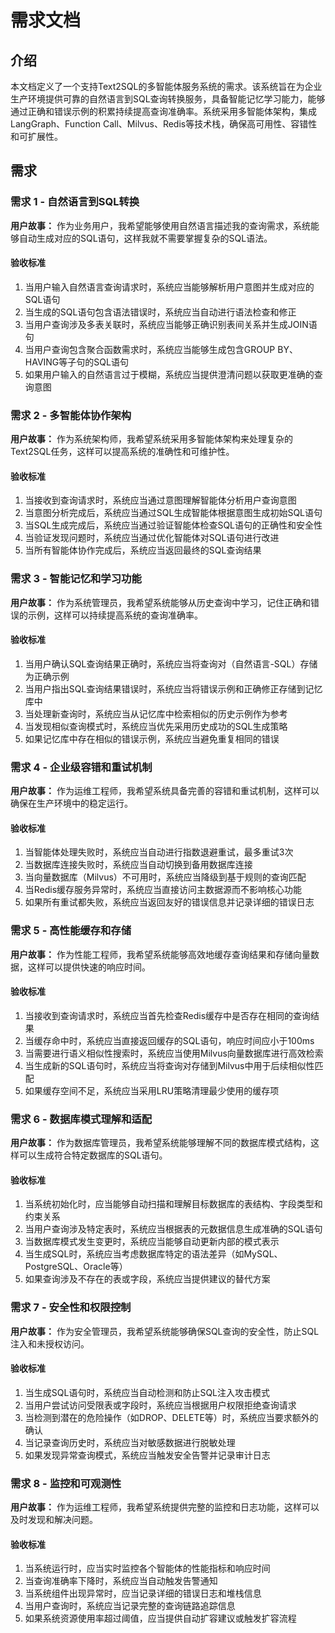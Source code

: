 # 需求文档

## 介绍

本文档定义了一个支持Text2SQL的多智能体服务系统的需求。该系统旨在为企业生产环境提供可靠的自然语言到SQL查询转换服务，具备智能记忆学习能力，能够通过正确和错误示例的积累持续提高查询准确率。系统采用多智能体架构，集成LangGraph、Function Call、Milvus、Redis等技术栈，确保高可用性、容错性和可扩展性。

## 需求

### 需求 1 - 自然语言到SQL转换

**用户故事：** 作为业务用户，我希望能够使用自然语言描述我的查询需求，系统能够自动生成对应的SQL语句，这样我就不需要掌握复杂的SQL语法。

#### 验收标准

1. 当用户输入自然语言查询请求时，系统应当能够解析用户意图并生成对应的SQL语句
2. 当生成的SQL语句包含语法错误时，系统应当自动进行语法检查和修正
3. 当用户查询涉及多表关联时，系统应当能够正确识别表间关系并生成JOIN语句
4. 当用户查询包含聚合函数需求时，系统应当能够生成包含GROUP BY、HAVING等子句的SQL语句
5. 如果用户输入的自然语言过于模糊，系统应当提供澄清问题以获取更准确的查询意图

### 需求 2 - 多智能体协作架构

**用户故事：** 作为系统架构师，我希望系统采用多智能体架构来处理复杂的Text2SQL任务，这样可以提高系统的准确性和可维护性。

#### 验收标准

1. 当接收到查询请求时，系统应当通过意图理解智能体分析用户查询意图
2. 当意图分析完成后，系统应当通过SQL生成智能体根据意图生成初始SQL语句
3. 当SQL生成完成后，系统应当通过验证智能体检查SQL语句的正确性和安全性
4. 当验证发现问题时，系统应当通过优化智能体对SQL语句进行改进
5. 当所有智能体协作完成后，系统应当返回最终的SQL查询结果

### 需求 3 - 智能记忆和学习功能

**用户故事：** 作为系统管理员，我希望系统能够从历史查询中学习，记住正确和错误的示例，这样可以持续提高系统的查询准确率。

#### 验收标准

1. 当用户确认SQL查询结果正确时，系统应当将查询对（自然语言-SQL）存储为正确示例
2. 当用户指出SQL查询结果错误时，系统应当将错误示例和正确修正存储到记忆库中
3. 当处理新查询时，系统应当从记忆库中检索相似的历史示例作为参考
4. 当发现相似查询模式时，系统应当优先采用历史成功的SQL生成策略
5. 如果记忆库中存在相似的错误示例，系统应当避免重复相同的错误

### 需求 4 - 企业级容错和重试机制

**用户故事：** 作为运维工程师，我希望系统具备完善的容错和重试机制，这样可以确保在生产环境中的稳定运行。

#### 验收标准

1. 当智能体处理失败时，系统应当自动进行指数退避重试，最多重试3次
2. 当数据库连接失败时，系统应当自动切换到备用数据库连接
3. 当向量数据库（Milvus）不可用时，系统应当降级到基于规则的查询匹配
4. 当Redis缓存服务异常时，系统应当直接访问主数据源而不影响核心功能
5. 如果所有重试都失败，系统应当返回友好的错误信息并记录详细的错误日志

### 需求 5 - 高性能缓存和存储

**用户故事：** 作为性能工程师，我希望系统能够高效地缓存查询结果和存储向量数据，这样可以提供快速的响应时间。

#### 验收标准

1. 当接收到查询请求时，系统应当首先检查Redis缓存中是否存在相同的查询结果
2. 当缓存命中时，系统应当直接返回缓存的SQL语句，响应时间应小于100ms
3. 当需要进行语义相似性搜索时，系统应当使用Milvus向量数据库进行高效检索
4. 当生成新的SQL语句时，系统应当将查询对存储到Milvus中用于后续相似性匹配
5. 如果缓存空间不足，系统应当采用LRU策略清理最少使用的缓存项

### 需求 6 - 数据库模式理解和适配

**用户故事：** 作为数据库管理员，我希望系统能够理解不同的数据库模式结构，这样可以生成符合特定数据库的SQL语句。

#### 验收标准

1. 当系统初始化时，应当能够自动扫描和理解目标数据库的表结构、字段类型和约束关系
2. 当用户查询涉及特定表时，系统应当根据表的元数据信息生成准确的SQL语句
3. 当数据库模式发生变更时，系统应当能够自动更新内部的模式表示
4. 当生成SQL时，系统应当考虑数据库特定的语法差异（如MySQL、PostgreSQL、Oracle等）
5. 如果查询涉及不存在的表或字段，系统应当提供建议的替代方案

### 需求 7 - 安全性和权限控制

**用户故事：** 作为安全管理员，我希望系统能够确保SQL查询的安全性，防止SQL注入和未授权访问。

#### 验收标准

1. 当生成SQL语句时，系统应当自动检测和防止SQL注入攻击模式
2. 当用户尝试访问受限表或字段时，系统应当根据用户权限拒绝查询请求
3. 当检测到潜在的危险操作（如DROP、DELETE等）时，系统应当要求额外的确认
4. 当记录查询历史时，系统应当对敏感数据进行脱敏处理
5. 如果发现异常查询模式，系统应当触发安全告警并记录审计日志

### 需求 8 - 监控和可观测性

**用户故事：** 作为运维工程师，我希望系统提供完整的监控和日志功能，这样可以及时发现和解决问题。

#### 验收标准

1. 当系统运行时，应当实时监控各个智能体的性能指标和响应时间
2. 当查询准确率下降时，系统应当自动触发告警通知
3. 当系统组件出现异常时，应当记录详细的错误日志和堆栈信息
4. 当用户查询时，系统应当记录完整的查询链路追踪信息
5. 如果系统资源使用率超过阈值，应当提供自动扩容建议或触发扩容流程